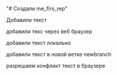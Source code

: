 "# Создали me_firs_rep" 


Добавили текст


добавили текс через веб браузер

добавили текст локально


добавили текст в новой ветке newbranch


разрешаем конфликт текст в браузере
